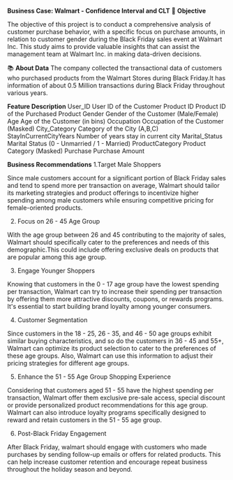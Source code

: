 **Business Case: Walmart - Confidence Interval and CLT**
🎯 **Objective**

The objective of this project is to conduct a comprehensive analysis of customer purchase behavior, with a specific focus on purchase amounts, in relation to customer gender during the Black Friday sales event at Walmart Inc. This study aims to provide valuable insights that can assist the management team at Walmart Inc. in making data-driven decisions.

📚 **About Data**
The company collected the transactional data of customers who purchased products from the Walmart Stores during Black Friday.It has information of about 0.5 Million transactions during Black Friday throughout various years.

**Feature	Description**
User_ID	User ID of the Customer
Product ID	Product ID of the Purchased Product
Gender	Gender of the Customer (Male/Female)
Age	Age of the Customer (in bins)
Occupation	Occupation of the Customer (Masked)
City_Category	Category of the City (A,B,C)
StayInCurrentCityYears	Number of years stay in current city
Marital_Status	Marital Status (0 - Unmarried / 1 - Married)
ProductCategory	Product Category (Masked)
Purchase	Purchase Amount

**Business Recommendations**
1.Target Male Shoppers

Since male customers account for a significant portion of Black Friday sales and tend to spend more per transaction on average, Walmart should tailor its marketing strategies and product offerings to incentivize higher spending among male customers while ensuring competitive pricing for female-oriented products.

2. Focus on 26 - 45 Age Group

With the age group between 26 and 45 contributing to the majority of sales, Walmart should specifically cater to the preferences and needs of this demographic.This could include offering exclusive deals on products that are popular among this age group.

3. Engage Younger Shoppers

Knowing that customers in the 0 - 17 age group have the lowest spending per transaction, Walmart can try to increase their spending per transaction by offering them more attractive discounts, coupons, or rewards programs. It's essential to start building brand loyalty among younger consumers.

4. Customer Segmentation

Since customers in the 18 - 25, 26 - 35, and 46 - 50 age groups exhibit similar buying characteristics, and so do the customers in 36 - 45 and 55+, Walmart can optimize its product selection to cater to the preferences of these age groups. Also, Walmart can use this information to adjust their pricing strategies for different age groups.

5. Enhance the 51 - 55 Age Group Shopping Experience

Considering that customers aged 51 - 55 have the highest spending per transaction, Walmart offer them exclusive pre-sale access, special discount or provide personalized product recommendations for this age group. Walmart can also introduce loyalty programs specifically designed to reward and retain customers in the 51 - 55 age group.

6. Post-Black Friday Engagement

After Black Friday, walmart should engage with customers who made purchases by sending follow-up emails or offers for related products. This can help increase customer retention and encourage repeat business throughout the holiday season and beyond.
